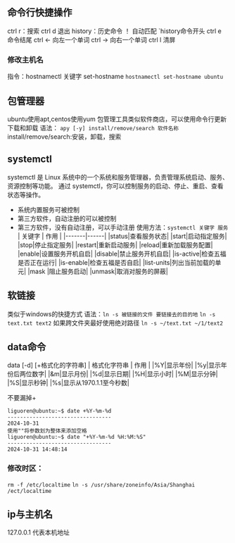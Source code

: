 ## 命令行快捷操作
ctrl r：搜索
ctrl d 退出
history：历史命令
！ 自动匹配
`history命令开头
ctrl e 命令结尾
ctrl <- 向左一个单词
ctrl -> 向右一个单词
ctrl l 清屏
### 修改主机名
指令：hostnamectl 关键字 set-hostname
`hostnamectl set-hostname ubuntu`
## 包管理器
ubuntu使用apt,centos使用yum
包管理工具类似软件商店，可以使用命令行更新下载和卸载
语法：
`apy [-y] install/remove/search 软件名称`
install/remove/search:安装，卸载，搜索

## systemctl
systemctl 是 Linux 系统中的一个系统和服务管理器，负责管理系统启动、服务、资源控制等功能。
通过 systemctl，你可以控制服务的启动、停止、重启、查看状态等操作。
* 系统内置服务可被控制
* 第三方软件，自动注册的可以被控制
* 第三方软件，没有自动注册，可以手动注册
使用方法：`systemctl 关键字 服务`
| 关键字 | 作用 |
|-------|------|
|status|查看服务状态|
|start|启动指定服务|
|stop|停止指定服务|
|restart|重新启动服务|
|reload|重新加载服务配置|
|enable|设置服务开机自启|
|disable|禁止服务开机自启|
|is-active|检查五福是否正在运行|
|is-enable|检查五福是否自启|
|list-units|列出当前加载的单元|
|mask |阻止服务启动|
|unmask|取消对服务的屏蔽|

## 软链接
类似于windows的快捷方式
语法：`ln -s 被链接的文件 要链接去的目的地`
`ln -s text.txt text2`
如果跨文件夹最好使用绝对路径
`ln -s ~/text.txt ~/1/text2`

## data命令
data [-d] [+格式化的字符串]
| 格式化字符串 | 作用 |
|%Y|显示年份|
|%y|显示年份后两位数字|
|&m|显示月份|
|%d|显示日期|
|%H|显示小时|
|%M|显示分钟|
|%S|显示秒钟|
|%s|显示从1970.1.1至今秒数|

不要漏掉+
```
liguoren@ubuntu:~$ date +%Y-%m-%d
---------------------------------
2024-10-31
使用""将参数划为整体来添加空格
liguoren@ubuntu:~$ date "+%Y-%m-%d %H:%M:%S"
---------------------------------
2024-10-31 14:48:14
```
### 修改时区：
`rm -f /etc/localtime`
`ln -s /usr/share/zoneinfo/Asia/Shanghai /ect/localtime`


## ip与主机名
127.0.0.1 代表本机地址